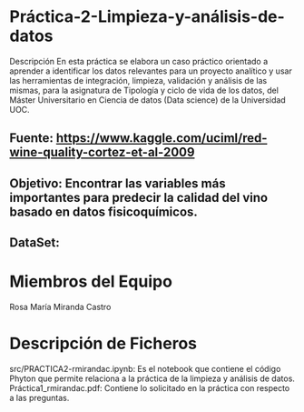 # Práctica-2-Limpieza-y-análisis-de-datos

Descripción
En esta práctica se elabora un caso práctico orientado a aprender a identificar los datos relevantes para un proyecto analítico y usar las herramientas de integración, limpieza, validación y análisis de las mismas, para la asignatura de Tipología y ciclo de vida de los datos, del Máster Universitario en Ciencia de datos (Data science) de la Universidad UOC.

## Fuente:   https://www.kaggle.com/uciml/red-wine-quality-cortez-et-al-2009
## Objetivo:  Encontrar las variables más importantes para predecir la calidad del vino basado en datos fisicoquímicos.
## DataSet: 

# Miembros del Equipo

Rosa María Miranda Castro

# Descripción de Ficheros

src/PRACTICA2-rmirandac.ipynb: Es el notebook que contiene el código Phyton que permite relaciona a la práctica de la limpieza y análisis de datos.
Práctica1_rmirandac.pdf: Contiene lo solicitado en la práctica con respecto a las preguntas. 
